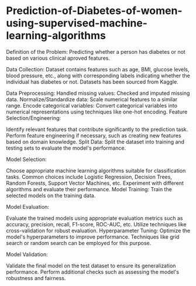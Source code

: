 # Prediction-of-Diabetes-of-women-using-supervised-machine-learning-algorithms
Definition of the Problem: Predicting whether a person has diabetes or not based on various clinical aproved features.

Data Collection: Dataset contains features such as age, BMI, glucose levels, blood pressure, etc., along with corresponding labels indicating whether the individual has diabetes or not. Datasets has been sourced from Kaggle.

Data Preprocessing:
Handled missing values: Checked and imputed missing data.
Normalize/Standardize data: Scale numerical features to a similar range.
Encode categorical variables: Convert categorical variables into numerical representations using techniques like one-hot encoding.
Feature Selection/Engineering:

Identify relevant features that contribute significantly to the prediction task.
Perform feature engineering if necessary, such as creating new features based on domain knowledge.
Split Data: Split the dataset into training and testing sets to evaluate the model's performance.

Model Selection:

Choose appropriate machine learning algorithms suitable for classification tasks. Common choices include Logistic Regression, Decision Trees, Random Forests, Support Vector Machines, etc.
Experiment with different algorithms and evaluate their performance.
Model Training: Train the selected models on the training data.

Model Evaluation:

Evaluate the trained models using appropriate evaluation metrics such as accuracy, precision, recall, F1-score, ROC-AUC, etc.
Utilize techniques like cross-validation for robust evaluation.
Hyperparameter Tuning: Optimize the model's hyperparameters to improve performance. Techniques like grid search or random search can be employed for this purpose.

Model Validation:

Validate the final model on the test dataset to ensure its generalization performance.
Perform additional checks such as assessing the model's robustness and fairness.
